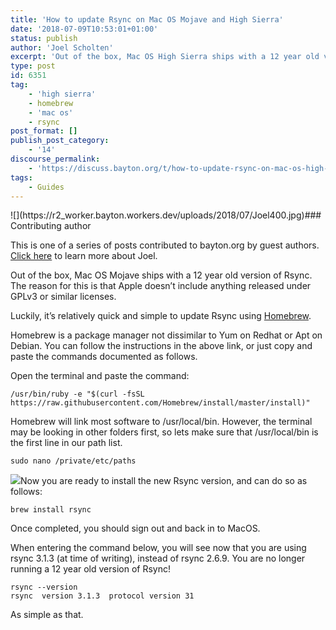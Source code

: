 ```yaml
---
title: 'How to update Rsync on Mac OS Mojave and High Sierra'
date: '2018-07-09T10:53:01+01:00'
status: publish
author: 'Joel Scholten'
excerpt: 'Out of the box, Mac OS High Sierra ships with a 12 year old version of Rsync. The reason for this is that Apple doesn’t include anything released under GPLv3 or similar licenses. Luckily, it''s relatively quick and simple to update Rsync using Homebrew. Homebrew is a package manager not dissimilar to Yum on Redhat or Apt on Debian. You can follow the instructions in the above link, or just copy and paste the commands documented as follows.'
type: post
id: 6351
tag:
    - 'high sierra'
    - homebrew
    - 'mac os'
    - rsync
post_format: []
publish_post_category:
    - '14'
discourse_permalink:
    - 'https://discuss.bayton.org/t/how-to-update-rsync-on-mac-os-high-sierra/162'
tags:
    - Guides
---
```

<div class="callout callout-info"> ![](https://r2_worker.bayton.workers.dev/uploads/2018/07/Joel400.jpg)### Contributing author

 This is one of a series of posts contributed to bayton.org by guest authors. [Click here](https://www.linkedin.com/in/jo%C3%ABl-scholten-9b822b35/) to learn more about Joel. </div>Out of the box, Mac OS Mojave ships with a 12 year old version of Rsync. The reason for this is that Apple doesn’t include anything released under GPLv3 or similar licenses.

Luckily, it’s relatively quick and simple to update Rsync using [Homebrew](https://brew.sh).

Homebrew is a package manager not dissimilar to Yum on Redhat or Apt on Debian. You can follow the instructions in the above link, or just copy and paste the commands documented as follows.

Open the terminal and paste the command:

```
/usr/bin/ruby -e "$(curl -fsSL https://raw.githubusercontent.com/Homebrew/install/master/install)"
```

Homebrew will link most software to /usr/local/bin. However, the terminal may be looking in other folders first, so lets make sure that /usr/local/bin is the first line in our path list.

```
sudo nano /private/etc/paths
```

![](https://r2_worker.bayton.workers.dev/uploads/2018/07/Screen-Shot-2018-07-08-at-15.31.49.png)Now you are ready to install the new Rsync version, and can do so as follows:

```
brew install rsync
```

Once completed, you should sign out and back in to MacOS.

When entering the command below, you will see now that you are using rsync 3.1.3 (at time of writing), instead of rsync 2.6.9. You are no longer running a 12 year old version of Rsync!

```
rsync --version
rsync  version 3.1.3  protocol version 31
```

As simple as that.